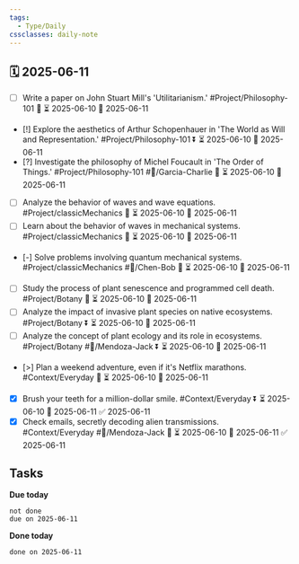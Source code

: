 ```yaml
---
tags:
  - Type/Daily
cssclasses: daily-note
---
```


## 🗓️ 2025-06-11

- [ ] Write a paper on John Stuart Mill's 'Utilitarianism.' #Project/Philosophy-101 🔼 ⏳ 2025-06-10 📅 2025-06-11
- [!] Explore the aesthetics of Arthur Schopenhauer in 'The World as Will and Representation.' #Project/Philosophy-101 ⏬ ⏳ 2025-06-10 📅 2025-06-11
- [?] Investigate the philosophy of Michel Foucault in 'The Order of Things.' #Project/Philosophy-101 #👤/Garcia-Charlie 🔼 ⏳ 2025-06-10 📅 2025-06-11
- [ ] Analyze the behavior of waves and wave equations. #Project/classicMechanics 🔽 ⏳ 2025-06-10 📅 2025-06-11
- [ ] Learn about the behavior of waves in mechanical systems. #Project/classicMechanics 🔽 ⏳ 2025-06-10 📅 2025-06-11
- [-] Solve problems involving quantum mechanical systems. #Project/classicMechanics #👤/Chen-Bob 🔼 ⏳ 2025-06-10 📅 2025-06-11
- [ ] Study the process of plant senescence and programmed cell death. #Project/Botany 🔽 ⏳ 2025-06-10 📅 2025-06-11
- [ ] Analyze the impact of invasive plant species on native ecosystems. #Project/Botany ⏬ ⏳ 2025-06-10 📅 2025-06-11
- [ ] Analyze the concept of plant ecology and its role in ecosystems. #Project/Botany #👤/Mendoza-Jack ⏬ ⏳ 2025-06-10 📅 2025-06-11
- [>] Plan a weekend adventure, even if it's Netflix marathons. #Context/Everyday 🔽 ⏳ 2025-06-10 📅 2025-06-11
- [x] Brush your teeth for a million-dollar smile. #Context/Everyday ⏬ ⏳ 2025-06-10 📅 2025-06-11 ✅ 2025-06-11
- [x] Check emails, secretly decoding alien transmissions. #Context/Everyday #👤/Mendoza-Jack 🔺 ⏳ 2025-06-10 📅 2025-06-11 ✅ 2025-06-11

## Tasks

**Due today**

```tasks
not done
due on 2025-06-11
```

**Done today**

```tasks
done on 2025-06-11
```
            